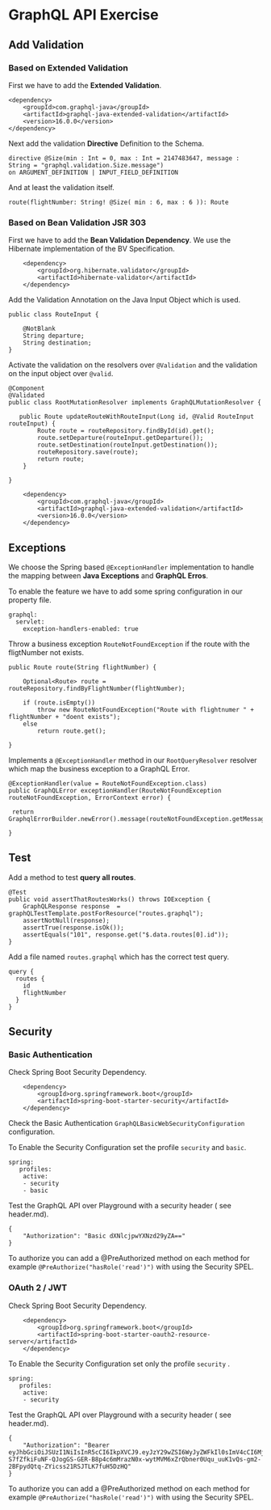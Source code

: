 # GraphQL API Exercise 


## Add Validation 

### Based on Extended Validation 
First we have to add the **Extended Validation**. 

```  
<dependency>
	<groupId>com.graphql-java</groupId>
	<artifactId>graphql-java-extended-validation</artifactId>
	<version>16.0.0</version>
</dependency>

```

Next add the validation **Directive** Definition to the Schema.

```  
directive @Size(min : Int = 0, max : Int = 2147483647, message : String = "graphql.validation.Size.message")
on ARGUMENT_DEFINITION | INPUT_FIELD_DEFINITION

```

And at least the validation itself.


```  
route(flightNumber: String! @Size( min : 6, max : 6 )): Route

```
                     
### Based on Bean Validation JSR 303

First we have to add the **Bean Validation Dependency**. We use the Hibernate implementation of the BV Specification. 

```  
	<dependency>
		<groupId>org.hibernate.validator</groupId>
		<artifactId>hibernate-validator</artifactId>
	</dependency>

```

Add the Validation Annotation on the Java Input Object which is used. 

```  
public class RouteInput {
    
    @NotBlank
    String departure;
    String destination;
}
```

Activate the validation on the resolvers over ``@Validation`` and the validation on the input object over ``@valid``.

```  
@Component
@Validated
public class RootMutationResolver implements GraphQLMutationResolver {
	
   public Route updateRouteWithRouteInput(Long id, @Valid RouteInput routeInput) {
        Route route = routeRepository.findById(id).get();
        route.setDeparture(routeInput.getDeparture());
        route.setDestination(routeInput.getDestination());
        routeRepository.save(route);      
        return route;
    }
    
}
```




<!-- Schema Validation (Enterprise API Exercise) -->
		<dependency>
			<groupId>com.graphql-java</groupId>
			<artifactId>graphql-java-extended-validation</artifactId>
			<version>16.0.0</version>
		</dependency>



## Exceptions  

We choose the Spring based ``@ExceptionHandler`` implementation to handle the mapping between **Java Exceptions** and **GraphQL Erros**.  



To enable the feature we have to add some spring configuration in our property file.  

```  
graphql:
  servlet:
    exception-handlers-enabled: true 

```

Throw a business exception ``RouteNotFoundException`` if the route with the fligtNumber not exists. 

```  
public Route route(String flightNumber) {

	Optional<Route> route = routeRepository.findByFlightNumber(flightNumber);

	if (route.isEmpty())
		throw new RouteNotFoundException("Route with flightnumer " + flightNumber + "doent exists");
	else
		return route.get();

}
```


Implements a ``@ExceptionHandler`` method in our ``RootQueryResolver`` resolver which map the business exception to a GraphQL Error. 


```  
@ExceptionHandler(value = RouteNotFoundException.class)
public GraphQLError exceptionHandler(RouteNotFoundException routeNotFoundException, ErrorContext error) {
		
 return GraphqlErrorBuilder.newError().message(routeNotFoundException.getMessage()).path(error.getPath()).build();
		
}

```
## Test 

Add a method to test **query all routes**. 

```  
@Test
public void assertThatRoutesWorks() throws IOException { 
    GraphQLResponse response  = graphQLTestTemplate.postForResource("routes.graphql");
    assertNotNull(response);
    assertTrue(response.isOk());
    assertEquals("101", response.get("$.data.routes[0].id"));
}
```

Add a file named ``routes.graphql`` which has the correct test query.


```  
query {
  routes {
    id
    flightNumber
  }
}
```

## Security 

### Basic Authentication 
 
Check Spring Boot Security Dependency.  

```  
	<dependency>
		<groupId>org.springframework.boot</groupId>
		<artifactId>spring-boot-starter-security</artifactId>
	</dependency>
```

Check the Basic Authentication ``GraphQLBasicWebSecurityConfiguration`` configuration. 

To Enable the Security Configuration set the profile ``security`` and ``basic``. 

```  
spring: 
   profiles:
    active:
    - security
    - basic   	
```

Test the GraphQL API over Playground with a security header ( see header.md).  

```  
{
	"Authorization": "Basic dXNlcjpwYXNzd29yZA=="
}  	
```

To authorize you can add a @PreAuthorized method on each method for example ``@PreAuthorize("hasRole('read')")`` 
with using the Security SPEL.  



### OAuth 2 / JWT 

Check Spring Boot Security Dependency.  

```  
	<dependency>
		<groupId>org.springframework.boot</groupId>
		<artifactId>spring-boot-starter-oauth2-resource-server</artifactId>
	</dependency>
```

To Enable the Security Configuration set only the profile ``security`` . 

```  
spring: 
   profiles:
    active:
    - security 	
```

Test the GraphQL API over Playground with a security header ( see header.md).   

```  
{
	"Authorization": "Bearer eyJhbGciOiJSUzI1NiIsInR5cCI6IkpXVCJ9.eyJzY29wZSI6WyJyZWFkIl0sImV4cCI6MjE0NDA4NjQ0MCwiYXV0aG9yaXRpZXMiOlsiUk9MRV9VU0VSIl0sInVzZXJfbmFtZSI6InRvbSIsImp0aSI6ImM4N2Q5NTNjLTZlZDAtNGRlMy1hZTJlLTMwZTcwOTYyNjExNyIsImNsaWVudF9pZCI6ImZvbyJ9.vOx3WIajVeaPelFuYttvSjvOSXw5POwzQiZPxQmH6eSQTVR_YCHHzd0vh2a00g3spZ0-S7fZfkiFuNF-QJogGS-GER-B8p4c6mMrazN0x-wytMVM6xZrQbner0Uqu_uuK1vQs-gm2-2BFpydQtq-ZYicss21RSJTLK7fuH5DzHQ"
}	
```

To authorize you can add a @PreAuthorized method on each method for example ``@PreAuthorize("hasRole('read')")`` 
with using the Security SPEL.  



